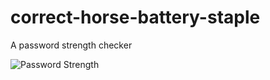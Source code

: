 # correct-horse-battery-staple
A password strength checker

![Password Strength](https://imgs.xkcd.com/comics/password_strength.png)
